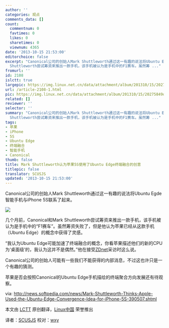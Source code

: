 ```yaml
---
author: ''
categories: 观点
comments_data: []
count:
  commentnum: 0
  favtimes: 0
  likes: 0
  sharetimes: 0
  viewnum: 4365
date: '2013-10-15 21:53:00'
editorchoice: false
excerpt: "Canonical公司的创始人Mark Shuttleworth通过这一有趣的说法将Ubuntu Egde智能手机与iPhone 5S联系了起来。\r\n\r\n几个月前，Canonical和Mark
  Shuttleworth尝试筹资来推出一款手机，该手机被认为是手机中的F1赛车。虽然筹 ..."
fromurl: ''
id: 2108
islctt: true
largepic: https://img.linux.net.cn/data/attachment/album/201310/15/20275849o0jwzr4om47emg.jpg
url: /article-2108-1.html
pic: https://img.linux.net.cn/data/attachment/album/201310/15/20275849o0jwzr4om47emg.jpg.thumb.jpg
related: []
reviewer: ''
selector: ''
summary: "Canonical公司的创始人Mark Shuttleworth通过这一有趣的说法将Ubuntu Egde智能手机与iPhone 5S联系了起来。\r\n\r\n几个月前，Canonical和Mark
  Shuttleworth尝试筹资来推出一款手机，该手机被认为是手机中的F1赛车。虽然筹 ..."
tags:
- 苹果
- iPhone
- 5S
- Ubuntu Edge
- 终端融合
- 智能手机
- Canonical
thumb: false
title: Mark Shuttleworth认为苹果5S使用了Ubuntu Edge终端融合的创意
titlepic: false
translator: SCUSJS
updated: '2013-10-15 21:53:00'
---
```


Canonical公司的创始人Mark Shuttleworth通过这一有趣的说法将Ubuntu Egde智能手机与iPhone 5S联系了起来。 


![](https://img.linux.net.cn/data/attachment/album/201310/15/20275849o0jwzr4om47emg.jpg)


几个月前，Canonical和Mark Shuttleworth尝试筹资来推出一款手机，该手机被认为是手机中的“F1赛车”。虽然筹资失败了，但是他认为苹果已经从这款手机（Ubuntu Edge）的概念中获得了灵感。


“我认为Ubuntu Edge可能加速了终端融合的概念，你看苹果描述他们的新的CPU为‘桌面级’的，我认为这并不是偶然。”他在接受[ZDnet](http://www.zdnet.com/mark-shuttleworth-on-how-the-ubuntu-edge-dream-lives-on-in-the-iphone-7000021857/)采访时这么说。


Canonical公司的创始人可能有一些我们不能获得的内部消息，不过这也许只是一个有趣的猜测。


苹果是否会按照Canonical的Ubuntu Edge手机描绘的终端聚合方向发展还有待观察。


 


via: <http://news.softpedia.com/news/Mark-Shuttleworth-Thinks-Apple-Used-the-Ubuntu-Edge-Convergence-Idea-for-iPhone-5S-390507.shtml>


本文由 [LCTT](https://github.com/LCTT/TranslateProject) 原创翻译，[Linux中国](http://linux.cn/) 荣誉推出


译者：[SCUSJS](https://github.com/SCUSJS) 校对：[wxy](https://linux.cn/space/wxy)